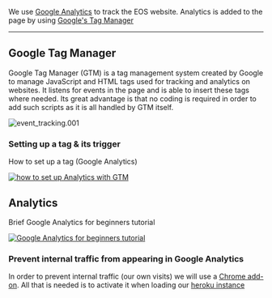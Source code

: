 We use [Google Analytics](https://analytics.google.com/) to track the EOS website. Analytics is added to the page by using [Google's Tag Manager](http://tagmanager.google.com/)

---

## Google Tag Manager
Google Tag Manager (GTM) is a tag management system created by Google to manage JavaScript and HTML tags used for tracking and analytics on websites. It listens for events in the page and is able to insert these tags where needed. Its great advantage is that no coding is required in order to add such scripts as it is all handled by GTM itself.

![event_tracking.001](/uploads/1c3f058e2f711d3e196409f795ae137b/event_tracking.001.jpeg)

### Setting up a tag & its trigger
How to set up a tag (Google Analytics)

[![how to set up Analytics with GTM](https://img.youtube.com/vi/28d60ejfk3s/0.jpg)](https://www.youtube.com/watch?v=28d60ejfk3s)

## Analytics
Brief Google Analytics for beginners tutorial

[![Google Analytics for beginners tutorial](https://img.youtube.com/vi/mreOWm3e9lg/0.jpg)](https://www.youtube.com/watch?v=mreOWm3e9lg)

### Prevent internal traffic from appearing in Google Analytics
In order to prevent internal traffic (our own visits) we will use a [Chrome add-on](https://goo.gl/1YFNP7). All that is needed is to activate it when loading our [heroku instance](http://eos-test.herokuapp.com/)
